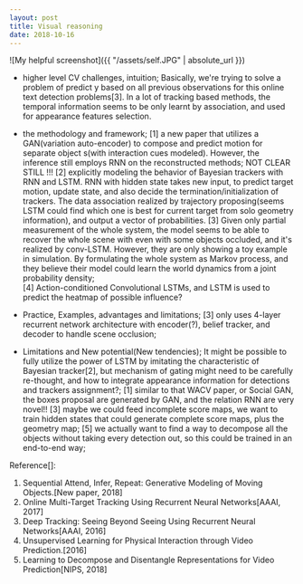 ```yaml
---
layout: post
title: Visual reasoning
date: 2018-10-16
---
```

![My helpful screenshot]({{ "/assets/self.JPG" | absolute_url }})

* higher level CV challenges, intuition;
Basically, we're trying to solve a problem of predict y based on all previous observations for this online text detection problems[3]. In a lot of tracking based methods, the temporal information seems to be only learnt by association, and used for appearance features selection.

* the methodology and framework;
[1] a new paper that utilizes a GAN(variation auto-encoder) to compose and predict motion for separate object s(with interaction cues modeled). However, the inference still employs RNN on the reconstructed
methods; NOT CLEAR STILL !!!
[2] explicitly modeling the behavior of Bayesian trackers with RNN and LSTM. RNN with hidden state takes new input, to predict target motion, update state, and also decide the termination/initialization of trackers. The data association realized by trajectory proposing(seems LSTM could find which one is best for current target from solo geometry information), and output a vector of probabilities.
[3] Given only partial measurement of the whole system, the model seems to be able to recover the whole scene with even with some objects occluded, and it's realized by conv-LSTM. However, they are only showing a toy example in simulation. By formulating the whole system as Markov process, and they believe their model could learn the world dynamics from a joint probability density;  
[4] Action-conditioned Convolutional LSTMs, and LSTM is used to predict the heatmap of possible influence?

* Practice, Examples, advantages and limitations;
[3] only uses 4-layer recurrent network architecture with encoder(?), belief tracker, and decoder to handle scene occlusion;

* Limitations and New potential(New tendencies);
It might be possible to fully utilize the power of LSTM by imitating the characteristic of Bayesian tracker[2], but mechanism of gating might need to be carefully re-thought, and how to integrate appearance information for detections and trackers assignment?;
[1] similar to that WACV paper, or Social GAN, the boxes proposal are generated by GAN, and the relation RNN are very novel!!
[3] maybe we could feed incomplete score maps, we want to train hidden states that could generate
complete score maps, plus the geometry map;
[5] we actually want to find a way to decompose all the objects without taking every detection out, so this could be trained in an end-to-end way;

Reference[]:
1. Sequential Attend, Infer, Repeat: Generative Modeling of Moving Objects.[New paper, 2018]
2. Online Multi-Target Tracking Using Recurrent Neural Networks[AAAI, 2017]
3. Deep Tracking: Seeing Beyond Seeing Using Recurrent Neural Networks[AAAI, 2016]
4. Unsupervised Learning for Physical Interaction through Video Prediction.[2016]
5. Learning to Decompose and Disentangle Representations for Video Prediction[NIPS, 2018]
